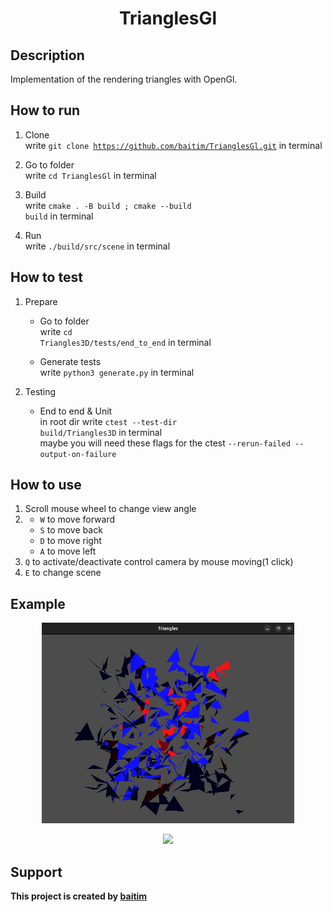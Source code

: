 <h1 align="center">TrianglesGl</h1>

## Description

 Implementation of the rendering triangles with OpenGl.

## How to run

1. Clone <br>
    write <code>git clone https://github.com/baitim/TrianglesGl.git</code> in terminal

2. Go to folder <br>
    write <code>cd TrianglesGl</code> in terminal

3. Build <br>
    write <code>cmake . -B build ; cmake --build build</code> in terminal

4. Run <br>
    write <code>./build/src/scene</code> in terminal <br>

## How to test

1. Prepare
    - Go to folder <br>
        write <code>cd Triangles3D/tests/end_to_end</code> in terminal

    - Generate tests <br>
        write <code>python3 generate.py</code> in terminal

2. Testing
    - End to end & Unit<br>
        in root dir write <code>ctest --test-dir build/Triangles3D</code> in terminal <br>
        maybe you will need these flags for the ctest <code>--rerun-failed --output-on-failure</code>

## How to use

1. Scroll mouse wheel to change view angle
2.  * <code>W</code> to move forward
    * <code>S</code> to move back
    * <code>D</code> to move right
    * <code>A</code> to move left
3.    <code>Q</code> to activate/deactivate control camera by mouse moving(1 click)
4.    <code>E</code> to change scene

## Example
<p align="center"><img src="https://github.com/baitim/TrianglesGl/blob/main/images/triangles_example.png" width="80%"></p>

<p align="center"><img src="https://github.com/baitim/TrianglesGl/blob/main/images/cat.gif" width="60%"></p>

## Support
**This project is created by [baitim](https://t.me/bai_tim)**